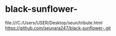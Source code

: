 # black-sunflower-
file:///C:/Users/USER/Desktop/seun/tribute.html
https://github.com/seunara247/black-sunflower-.git
